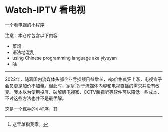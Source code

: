 # Watch-IPTV 看电视
一个看电视的小程序

注意：本仓库包含以下内容
 - 菜鸡
 - 语法地混乱
 - using Chinese programming language aka yiyuyan
 - 咕
---
2022年，随着国内流媒体头部企业亏损额日益增长，vip价格疯狂上涨，电视盒子会员更是加价不加量。但此时，家庭[^1]对于流媒体内容和电视直播的需求并没有改变。我本以为使用投屏、破解版电视家、CCTV新视听等软件可以降低一些成本，不过这些方法也并不是最优解。

> [^1]: 这里单指我家。

这是一个练手的小程序，其

